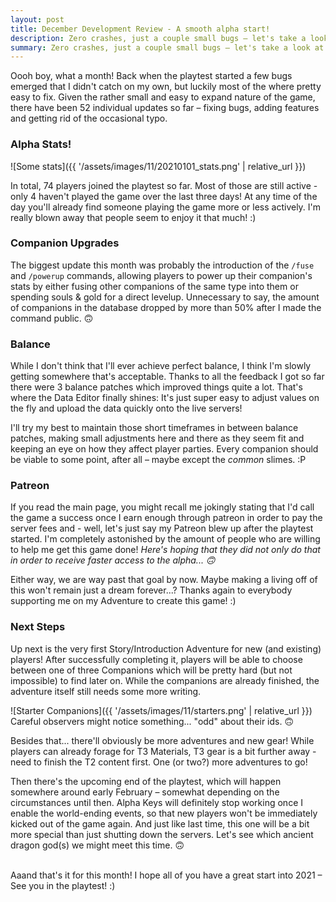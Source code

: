 ```yaml
---
layout: post
title: December Development Review - A smooth alpha start!
description: Zero crashes, just a couple small bugs – let's take a look at some stats and what's to come this month!
summary: Zero crashes, just a couple small bugs – let's take a look at some stats and what's to come this month!
---
```


Oooh boy, what a month! Back when the playtest started a few bugs emerged that I didn't catch on my own, but luckily most of the where pretty easy to fix. Given the rather small and easy to expand nature of the game, there have been 52 individual updates so far – fixing bugs, adding features and getting rid of the occasional typo.

### Alpha Stats!

![Some stats]({{ '/assets/images/11/20210101_stats.png' | relative_url }})

In total, 74 players joined the playtest so far. Most of those are still active - only 4 haven't played the game over the last three days! At any time of the day you'll already find someone playing the game more or less actively. I'm really blown away that people seem to enjoy it that much! :)

### Companion Upgrades
The biggest update this month was probably the introduction of the `/fuse` and `/powerup` commands, allowing players to power up their companion's stats by either fusing other companions of the same type into them or spending souls & gold for a direct levelup. Unnecessary to say, the amount of companions in the database dropped by more than 50% after I made the command public. 🙃

### Balance
While I don't think that I'll ever achieve perfect balance, I think I'm slowly getting somewhere that's acceptable. Thanks to all the feedback I got so far there were 3 balance patches which improved things quite a lot. That's where the Data Editor finally shines: It's just super easy to adjust values on the fly and upload the data quickly onto the live servers!

I'll try my best to maintain those short timeframes in between balance patches, making small adjustments here and there as they seem fit and keeping an eye on how they affect player parties. Every companion should be viable to some point, after all – maybe except the *common* slimes. :P

### Patreon
If you read the main page, you might recall me jokingly stating that I'd call the game a success once I earn enough through patreon in order to pay the server fees and - well, let's just say my Patreon blew up after the playtest started. I'm completely astonished by the amount of people who are willing to help me get this game done! 
*Here's hoping that they did not only do that in order to receive faster access to the alpha... 🙃*

Either way, we are way past that goal by now. Maybe making a living off of this won't remain just a dream forever...? Thanks again to everybody supporting me on my Adventure to create this game! :)

### Next Steps
Up next is the very first Story/Introduction Adventure for new (and existing) players! After successfully completing it, players will be able to choose between one of three Companions which will be pretty hard (but not impossible) to find later on. While the companions are already finished, the adventure itself still needs some more writing.

![Starter Companions]({{ '/assets/images/11/starters.png' | relative_url }})
Careful observers might notice something... "odd" about their ids. 🙃

Besides that... there'll obviously be more adventures and new gear! While players can already forage for T3 Materials, T3 gear is a bit further away - need to finish the T2 content first. One (or two?) more adventures to go!

Then there's the upcoming end of the playtest, which will happen somewhere around early February – somewhat depending on the circumstances until then. Alpha Keys will definitely stop working once I enable the world-ending events, so that new players won't be immediately kicked out of the game again. And just like last time, this one will be a bit more special than just shutting down the servers. Let's see which ancient dragon god(s) we might meet this time. 🙃

<br>
Aaand that's it for this month! I hope all of you have a great start into 2021 – See you in the playtest! :)